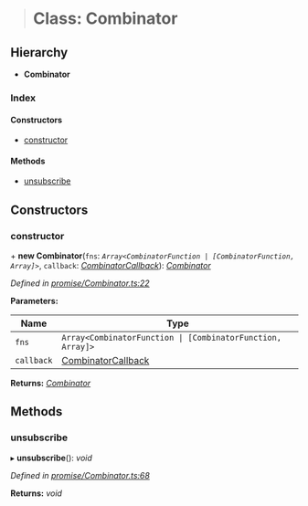 > # Class: Combinator

## Hierarchy

* **Combinator**

### Index

#### Constructors

* [constructor](_promise_combinator_.combinator.md#constructor)

#### Methods

* [unsubscribe](_promise_combinator_.combinator.md#unsubscribe)

## Constructors

###  constructor

\+ **new Combinator**(`fns`: *`Array<CombinatorFunction | [CombinatorFunction, Array]>`*, `callback`: *[CombinatorCallback](../modules/_promise_combinator_.md#combinatorcallback)*): *[Combinator](_promise_combinator_.combinator.md)*

*Defined in [promise/Combinator.ts:22](https://github.com/polkadot-js/api/blob/8c4320c/packages/api/src/promise/Combinator.ts#L22)*

**Parameters:**

Name | Type |
------ | ------ |
`fns` | `Array<CombinatorFunction \| [CombinatorFunction, Array]>` |
`callback` | [CombinatorCallback](../modules/_promise_combinator_.md#combinatorcallback) |

**Returns:** *[Combinator](_promise_combinator_.combinator.md)*

## Methods

###  unsubscribe

▸ **unsubscribe**(): *void*

*Defined in [promise/Combinator.ts:68](https://github.com/polkadot-js/api/blob/8c4320c/packages/api/src/promise/Combinator.ts#L68)*

**Returns:** *void*